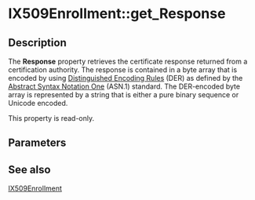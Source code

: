 # IX509Enrollment::get_Response

## Description

The **Response** property retrieves the certificate response returned from a certification authority. The response is contained in a byte array that is encoded by using [Distinguished Encoding Rules](https://learn.microsoft.com/windows/desktop/SecGloss/d-gly) (DER) as defined by the [Abstract Syntax Notation One](https://learn.microsoft.com/windows/desktop/SecGloss/a-gly) (ASN.1) standard. The DER-encoded byte array is represented by a string that is either a pure binary sequence or Unicode encoded.

This property is read-only.

## Parameters

## See also

[IX509Enrollment](https://learn.microsoft.com/windows/desktop/api/certenroll/nn-certenroll-ix509enrollment)